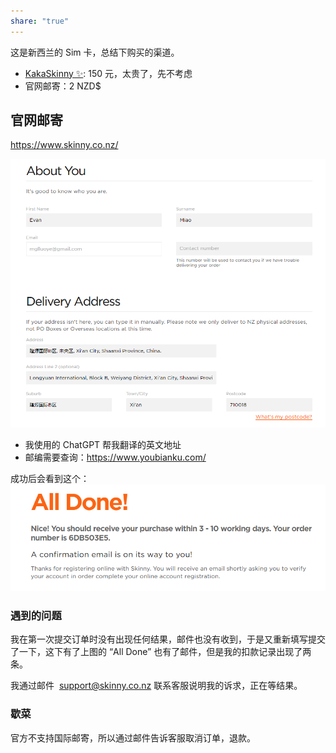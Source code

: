 ```yaml
---
share: "true"
---
```



这是新西兰的 Sim 卡，总结下购买的渠道。

- [KakaSkinny ✨](https://kakaskinny.com/): 150 元，太贵了，先不考虑
- 官网邮寄：2 NZD$

## 官网邮寄

https://www.skinny.co.nz/

![568dfdfbdb21a99e8755570556b32964.png](./attachments/568dfdfbdb21a99e8755570556b32964.png)
- 我使用的 ChatGPT 帮我翻译的英文地址
- 邮编需要查询：https://www.youbianku.com/

成功后会看到这个：
![a8fd3d2347aa2c925146c79d603fdb27.png](./attachments/a8fd3d2347aa2c925146c79d603fdb27.png)

### 遇到的问题
我在第一次提交订单时没有出现任何结果，邮件也没有收到，于是又重新填写提交了一下，这下有了上图的 “All Done” 也有了邮件，但是我的扣款记录出现了两条。

我通过邮件  [support@skinny.co.nz](mailto:support@skinny.co.nz) 联系客服说明我的诉求，正在等结果。

### 歇菜
官方不支持国际邮寄，所以通过邮件告诉客服取消订单，退款。